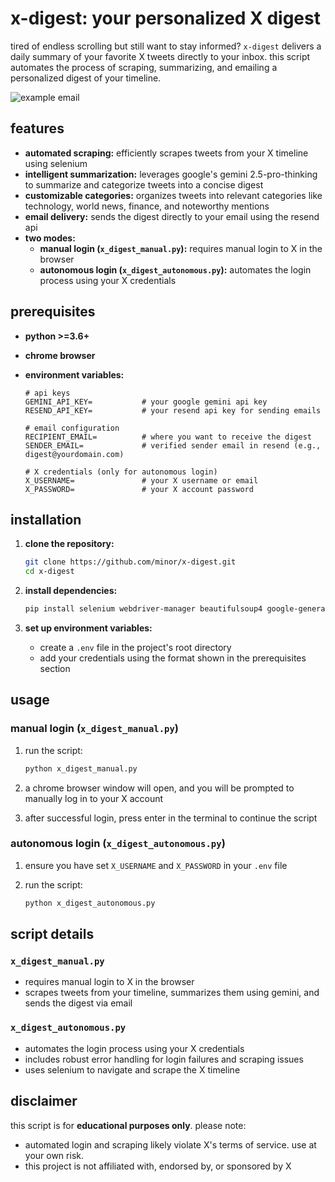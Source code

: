 # x-digest: your personalized X digest

tired of endless scrolling but still want to stay informed? `x-digest` delivers a daily summary of your favorite X tweets directly to your inbox. this script automates the process of scraping, summarizing, and emailing a personalized digest of your timeline.

![example email](https://github.com/user-attachments/assets/368cb3a0-50b3-4810-a5f1-7dea493ec129)


## features

- **automated scraping:** efficiently scrapes tweets from your X timeline using selenium
- **intelligent summarization:** leverages google's gemini 2.5-pro-thinking to summarize and categorize tweets into a concise digest
- **customizable categories:** organizes tweets into relevant categories like technology, world news, finance, and noteworthy mentions
- **email delivery:** sends the digest directly to your email using the resend api
- **two modes:**
  - **manual login (`x_digest_manual.py`):** requires manual login to X in the browser
  - **autonomous login (`x_digest_autonomous.py`):** automates the login process using your X credentials

## prerequisites

- **python >=3.6+**
- **chrome browser**
- **environment variables:**

  ```plaintext
  # api keys
  GEMINI_API_KEY=           # your google gemini api key
  RESEND_API_KEY=           # your resend api key for sending emails

  # email configuration
  RECIPIENT_EMAIL=          # where you want to receive the digest
  SENDER_EMAIL=             # verified sender email in resend (e.g., digest@yourdomain.com)

  # X credentials (only for autonomous login)
  X_USERNAME=               # your X username or email
  X_PASSWORD=               # your X account password
  ```

## installation

1.  **clone the repository:**

    ```bash
    git clone https://github.com/minor/x-digest.git
    cd x-digest
    ```

2.  **install dependencies:**

    ```bash
    pip install selenium webdriver-manager beautifulsoup4 google-generativeai python-dotenv resend
    ```

3.  **set up environment variables:**
    - create a `.env` file in the project's root directory
    - add your credentials using the format shown in the prerequisites section

## usage

### manual login (`x_digest_manual.py`)

1.  run the script:

    ```bash
    python x_digest_manual.py
    ```

2.  a chrome browser window will open, and you will be prompted to manually log in to your X account
3.  after successful login, press enter in the terminal to continue the script

### autonomous login (`x_digest_autonomous.py`)

1.  ensure you have set `X_USERNAME` and `X_PASSWORD` in your `.env` file
2.  run the script:

    ```bash
    python x_digest_autonomous.py
    ```

## script details

### `x_digest_manual.py`

- requires manual login to X in the browser
- scrapes tweets from your timeline, summarizes them using gemini, and sends the digest via email

### `x_digest_autonomous.py`

- automates the login process using your X credentials
- includes robust error handling for login failures and scraping issues
- uses selenium to navigate and scrape the X timeline

## disclaimer

this script is for **educational purposes only**. please note:

- automated login and scraping likely violate X's terms of service. use at your own risk.
- this project is not affiliated with, endorsed by, or sponsored by X
